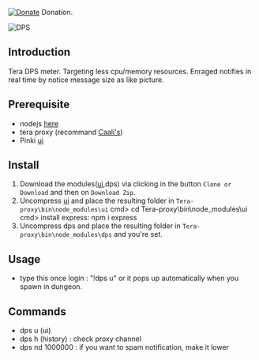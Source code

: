 [![Donate](https://img.shields.io/badge/Donate-PayPal-ff69b4.svg)](https://www.paypal.com/cgi-bin/webscr?cmd=_s-xclick&hosted_button_id=C6BU555NMQJD6)
Donation.

![DPS](https://preview.ibb.co/n7X8f8/dps.jpg)

## Introduction

Tera DPS meter.
Targeting less cpu/memory resources.
Enraged notifies in real time by notice message size as like picture.

## Prerequisite

- nodejs  [here](https://nodejs.org/en/)
- tera proxy (recommand [Caali's](https://cdn.discordapp.com/attachments/394446642465603584/435128362294575104/tera-proxy.7z))
- Pinki [ui](https://github.com/pinkipi/ui)

## Install

1. Download the modules([ui](https://github.com/pinkipi/ui),dps) via clicking in the button `Clone or Download` and then on `Download Zip`.
2. Uncompress [ui](https://github.com/pinkipi/ui) and
   place the resulting folder in `Tera-proxy\bin\node_modules\ui`
   cmd> cd Tera-proxy\bin\node_modules\ui\
   cmd> install express: npm i express   
3. Uncompress dps and place the resulting folder in `Tera-proxy\bin\node_modules\dps` and you're set.

## Usage

- type this once login : "!dps u" or it pops up automatically when you spawn in dungeon.

## Commands

- dps u (ui)
- dps h (history) : check proxy channel
- dps nd 1000000 : if you want to spam notification, make it lower

